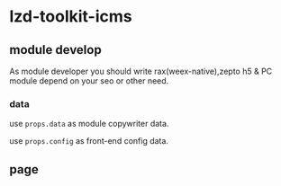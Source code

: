 # lzd-toolkit-icms

## module develop

As module developer you should write rax(weex-native),zepto h5 & PC module depend on your seo or other need.

### data

use `props.data` as module copywriter data.

use `props.config` as front-end config data.

## page
